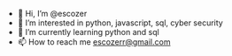 - 👋 Hi, I’m @escozer
- 👀 I’m interested in python, javascript, sql, cyber security
- 🌱 I’m currently learning python and sql
- 📫 How to reach me escozerr@gmail.com

<!---
escozer/escozer is a ✨ special ✨ repository because its `README.md` (this file) appears on your GitHub profile.
You can click the Preview link to take a look at your changes.
--->
